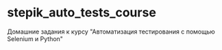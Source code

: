 # stepik_auto_tests_course
Домашние задания к курсу "Автоматизация тестирования с помощью Selenium и Python"

